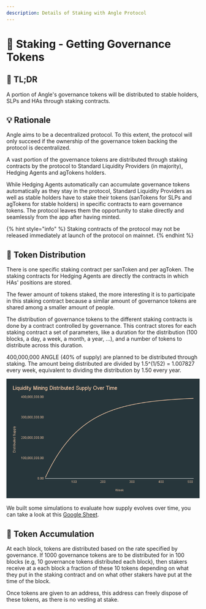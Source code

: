 ```yaml
---
description: Details of Staking with Angle Protocol
---
```


# 🎁 Staking - Getting Governance Tokens

## 🔎 TL;DR

A portion of Angle's governance tokens will be distributed to stable holders, SLPs and HAs through staking contracts.

## 💡 Rationale

Angle aims to be a decentralized protocol. To this extent, the protocol will only succeed if the ownership of the governance token backing the protocol is decentralized.

A vast portion of the governance tokens are distributed through staking contracts by the protocol to Standard Liquidity Providers (in majority), Hedging Agents and agTokens holders.

While Hedging Agents automatically can accumulate governance tokens automatically as they stay in the protocol, Standard Liquidity Providers as well as stable holders have to stake their tokens (sanTokens for SLPs and agTokens for stable holders) in specific contracts to earn governance tokens. The protocol leaves them the opportunity to stake directly and seamlessly from the app after having minted.

{% hint style="info" %}
Staking contracts of the protocol may not be released immediately at launch of the protocol on mainnet.
{% endhint %}

## 💐 Token Distribution

There is one specific staking contract per sanToken and per agToken. The staking contracts for Hedging Agents are directly the contracts in which HAs' positions are stored.

The fewer amount of tokens staked, the more interesting it is to participate in this staking contract because a similar amount of governance tokens are shared among a smaller amount of people.

The distribution of governance tokens to the different staking contracts is done by a contract controlled by governance. This contract stores for each staking contract a set of parameters, like a duration for the distribution (100 blocks, a day, a week, a month, a year, ...), and a number of tokens to distribute across this duration.

400,000,000 ANGLE (40% of supply) are planned to be distributed through staking. The amount being distributed are divided by 1.5^(1/52) = 1.007827 every week, equivalent to dividing the distribution by 1.50 every year.

![ANGLE Distribution](../.gitbook/assets/Liquidity-Mining-Distributed-Supply-Over-Time.png)

We built some simulations to evaluate how supply evolves over time, you can take a look at this [Google Sheet](https://docs.google.com/spreadsheets/d/1yraSUH_7D-VMnCUsIYWWdW1pxL7bDxN3o0M5japQmeY/edit#gid=0).

## 📶 Token Accumulation

At each block, tokens are distributed based on the rate specified by governance. If 1000 governance tokens are to be distributed for in 100 blocks (e.g, 10 governance tokens distributed each block), then stakers receive at a each block a fraction of these 10 tokens depending on what they put in the staking contract and on what other stakers have put at the time of the block.

Once tokens are given to an address, this address can freely dispose of these tokens, as there is no vesting at stake.
